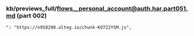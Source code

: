 ### kb/previews_full/flows__personal_account@auth.har.part051.md (part 002)

```md
": "https://n958200.alteg.io/chunk-KO722YSM.js",
      
```

```
